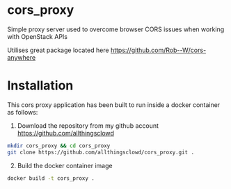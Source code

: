 # cors_proxy
Simple proxy server used to overcome browser CORS issues when working with OpenStack APIs

Utilises great package located here https://github.com/Rob--W/cors-anywhere

# Installation
This cors proxy application has been built to run inside a docker container as follows:

 1. Download the repository from my github account https://github.com/allthingsclowd
```bash
mkdir cors_proxy && cd cors_proxy
git clone https://github.com/allthingsclowd/cors_proxy.git .
```

 2. Build the docker container image
```bash
docker build -t cors_proxy .
```